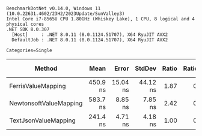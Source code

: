 ```

BenchmarkDotNet v0.14.0, Windows 11 (10.0.22631.4602/23H2/2023Update/SunValley3)
Intel Core i7-8565U CPU 1.80GHz (Whiskey Lake), 1 CPU, 8 logical and 4 physical cores
.NET SDK 8.0.307
  [Host]     : .NET 8.0.11 (8.0.1124.51707), X64 RyuJIT AVX2
  DefaultJob : .NET 8.0.11 (8.0.1124.51707), X64 RyuJIT AVX2

Categories=Single  

```
| Method                 | Mean     | Error    | StdDev   | Ratio | RatioSD | Code Size | Gen0   | Allocated | Alloc Ratio |
|----------------------- |---------:|---------:|---------:|------:|--------:|----------:|-------:|----------:|------------:|
| FerrisValueMapping     | 450.9 ns | 15.04 ns | 44.12 ns |  1.87 |    0.18 |   7,427 B | 0.1125 |     472 B |        7.38 |
| NewtonsoftValueMapping | 583.7 ns |  8.85 ns |  7.85 ns |  2.42 |    0.05 |   1,088 B | 0.6323 |    2648 B |       41.38 |
| TextJsonValueMapping   | 241.4 ns |  4.71 ns |  4.18 ns |  1.00 |    0.02 |   2,370 B | 0.0153 |      64 B |        1.00 |
